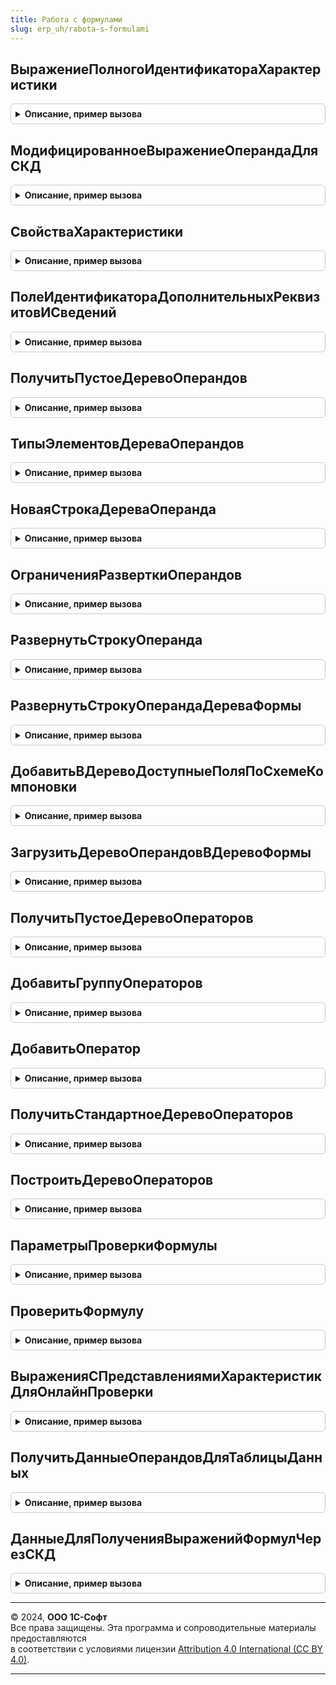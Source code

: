 ```yaml
---
title: Работа с формулами
slug: erp_uh/rabota-s-formulami
---
```



## ВыражениеПолногоИдентификатораХарактеристики
<details style="margin: 1em 0; padding: 0.5em; border: 1px solid #ccc; border-radius: 6px;">

<summary style="font-weight: bold; cursor: pointer;">Описание, пример вызова</summary>

```bsl

// Возвращает выражение получения идентификатора характеристики. Следует обратить внимание, что выражение
// в обычном запросе и в наборе-запросе СКД отличаются.
//
// Параметры:
// 	МетаданныеВидаХарактеристик - ОбъектМетаданных - Объект метаданных характеристик. См. РаботаСФормуламиПовтИсп.СвойстваПоддерживаемыхИсточниковХарактеристик.
// 	ДляСКД - Булево - Флаг получения выражения для текста запроса в СКД.
// Возвращаемое значение:
// 	Строка - Выражение поля идентификатора, включающего скобки и обращение к указанному в СвойстваПоддерживаемыхИсточниковХарактеристик полю.
//
Функция ВыражениеПолногоИдентификатораХарактеристики(МетаданныеВидаХарактеристик, ДляСКД = Ложь) Экспорт
```

Пример вызова
```bsl
Результат = РаботаСФормулами.ВыражениеПолногоИдентификатораХарактеристики(МетаданныеВидаХарактеристик, ДляСКД);
```
</details>

## МодифицированноеВыражениеОперандаДляСКД
<details style="margin: 1em 0; padding: 0.5em; border: 1px solid #ccc; border-radius: 6px;">

<summary style="font-weight: bold; cursor: pointer;">Описание, пример вызова</summary>

```bsl

// Возвращает модифицированное выражение операнда для СКД с наборами данных - запросами, в которых переопределено
// получение характеристик.
//
// Параметры:
// 	ИсходноеВыражение - Строка - Выражение операнда. Например, "Номенклатура.{ДР.Характеристика1}.Контрагент"
// Возвращаемое значение:
// 	Строка - модифицированное выражение. Например, "Номенклатура.[[ДР.Характеристика1]]].Контрагент".
Функция МодифицированноеВыражениеОперандаДляСКД(ИсходноеВыражение) Экспорт
```

Пример вызова
```bsl
Результат = РаботаСФормулами.МодифицированноеВыражениеОперандаДляСКД(ИсходноеВыражение) 
```
</details>

## СвойстваХарактеристики
<details style="margin: 1em 0; padding: 0.5em; border: 1px solid #ccc; border-radius: 6px;">

<summary style="font-weight: bold; cursor: pointer;">Описание, пример вызова</summary>

```bsl


// Возвращает свойства характеристики по ее выражению на языке формул
//
// Параметры:
// 	ВыражениеХарактеристики - Строка - Например, "{ДР.ОсновнойПоставщик}".
// Возвращаемое значение:
// 	Структура - Описание:
// * Метаданные - ОбъектМетаданныхПланВидовХарактеристик, ОбъектМетаданныхСправочник - Метаданные источника характеристик.
// 				Например, Метаданные.ПланыВидовХарактеристик.ДополнительныеРеквизитыИСведения
// 				или Метаданные.Справочники.ВидыКонтактнойИнформации.
// * Идентификатор - Строка - Идентификатор характеристики, указанный в соответствующем реквизите, хранимом в таблице характеристик.
// * Префикс - Строка - Префикс вида характеристик. Например "ДР." - Для дополнительных реквизитов и сведений.
Функция СвойстваХарактеристики(ВыражениеХарактеристики) Экспорт
```

Пример вызова
```bsl
Результат = РаботаСФормулами.СвойстваХарактеристики(ВыражениеХарактеристики) 
```
</details>

## ПолеИдентификатораДополнительныхРеквизитовИСведений
<details style="margin: 1em 0; padding: 0.5em; border: 1px solid #ccc; border-radius: 6px;">

<summary style="font-weight: bold; cursor: pointer;">Описание, пример вызова</summary>

```bsl

// Возвращает имя поля идентификатора для формул дополнительных реквизитов и сведений.
//
// Возвращаемое значение:
// 	Строка - Имя поля "ИдентификаторДляФормул"
Функция ПолеИдентификатораДополнительныхРеквизитовИСведений() Экспорт
```

Пример вызова
```bsl
Результат = РаботаСФормулами.ПолеИдентификатораДополнительныхРеквизитовИСведений() 
```
</details>

## ПолучитьПустоеДеревоОперандов
<details style="margin: 1em 0; padding: 0.5em; border: 1px solid #ccc; border-radius: 6px;">

<summary style="font-weight: bold; cursor: pointer;">Описание, пример вызова</summary>

```bsl

// Формирует дерево значений с колонками Идентификатор, Представление.
//
// Возвращаемое значение:
//  ДеревоЗначений - Пустое дерево операндов с колонками:
//    *Идентификатор - Строка - Идентификатор операнда.
//    *Представление - Строка - Представление операнда.
//    *ТипЭлементаДерева - Строка - См. РаботаСФормулами.ТипыЭлементовДереваОперандов
//    *РазрешаетсяВыборОперанда - Булево - Если истина, то строку дерева операнда можно будет выбирать в формулу.
//    		Например, не имеет смысла выбор групп операндов.
//    *ВключаетсяВИдентификатор - Булево - Признак включения идентификатора текущей строки в состав идентификатора нижерасположенной строки.
//    		Например, если группа операндов идентифицирует путь к данным, то она должна включаться в идентификатор.
//    		Если группа операндов используется только для логической компоновки операндов, то она не должна включаться в идентификатор.
//    *ТипЗначения              - ОписаниеТипов - Описание типов операнда. Разрешается не указывать тип только для групп операндов.
//    		В остальных случаях заполнение обязательно.
//    *РазворачиватьДоРеквизитов - Булево - Признак необходимости рекурсивно разворачивать ссылочный операнд до реквизитов.
//    *Значение - Число - Значение операнда. Может использоваться, например, для интерактивного расчета значения по формуле.
//    *СодержитЗначение - Булево - Флаг, что строка операнда содержит значение.
//    *ПометкаУдаления  - Булево - Заполняется, если операнд представляет из себя ссылку на объект (например, тип цен).
//    		Если элемент помечен на удаление, то при выборе будет выведено дополнительное оповещение.
//
Функция ПолучитьПустоеДеревоОперандов() Экспорт
```

Пример вызова
```bsl
Результат = РаботаСФормулами.ПолучитьПустоеДеревоОперандов() 
```
</details>

## ТипыЭлементовДереваОперандов
<details style="margin: 1em 0; padding: 0.5em; border: 1px solid #ccc; border-radius: 6px;">

<summary style="font-weight: bold; cursor: pointer;">Описание, пример вызова</summary>

```bsl

// Типы элементов дерева операндов. Тип элемента влияет на картинку строки в дереве, а также может влиять на поведение.
// Реализация в виде структуры позволяет использовать ее в коде как перечисление.
//
// Возвращаемое значение:
// 	Структура - Описание:
// * Операнд - Строка - Обычный операнд не относящийся к метаданным. Например, вид цен. Значение по умолчанию.
// * Группа - Строка - Группа операндов или реквизитов или параметров. Картинка как папка.
// * ГруппаСтрокВерхнегоУровня - Строка - Группа операндов или реквизитов. Картинка как три реквизита.
// * Реквизит - Строка - Реквизит метаданных. Например, реквизит вид номенклатуры.
// * ДополнительныйРеквизит - Строка - Дополнительный реквизит. Отличается от дополнительного сведения только картинкой (и местом хранения значения).
// * ДополнительноеСведение - Строка - Дополнительное сведение.
// * ВидКонтактнойИнформации_Адрес - Строка - Вид контактной информации с типом "адрес".
// * ВидКонтактнойИнформации_Телефон - Строка - Вид контактной информации с типом "телефон".
// * ВидКонтактнойИнформации_АдресЭлектроннойПочты - Строка - Вид контактной информации с типом "адрес электронной почты".
// * ВидКонтактнойИнформации_Skype - Строка - Вид контактной информации с типом "skype".
// * ВидКонтактнойИнформации_ВебСтраница - Строка - Вид контактной информации с типом "веб страница".
// * ВидКонтактнойИнформации_Факс - Строка - Вид контактной информации с типом "факс".
// * ВидКонтактнойИнформации_Другое - Строка - Вид контактной информации с типом "другое".
// * ВидКонтактнойИнформации_НесколькоВидовКонтактнойИнформации - Строка - Идентификатор по указанному идентификатору существует несколько
// 		элементов справочника виды контактной информации с разными типами.
// * ПрочаяХарактеристика - Строка - Другой вид характеристик, не являющийся доп.реквизитами и сведениями или контактной информацией.
//
Функция ТипыЭлементовДереваОперандов() Экспорт
```

Пример вызова
```bsl
Результат = РаботаСФормулами.ТипыЭлементовДереваОперандов() 
```
</details>

## НоваяСтрокаДереваОперанда
<details style="margin: 1em 0; padding: 0.5em; border: 1px solid #ccc; border-radius: 6px;">

<summary style="font-weight: bold; cursor: pointer;">Описание, пример вызова</summary>

```bsl

// Добавляет в указанное место подчиненную строку дерева и заполняет ее значениями по умолчанию.
//
// Параметры:
// 	МестоДобавления - ДеревоЗначений, СтрокаДереваЗначений, ДанныеФормыДерево, ДанныеФормыЭлементДерева - дерево,
// 			полученное методом ПолучитьПустоеДеревоОперандов или дерево на форме или строки дерева.
// Возвращаемое значение:
// 	- СтрокаДереваЗначений - Строка, добавленная в дерево значений.
// 	- ДанныеФормыЭлементДерева - Строка, добавленная в дерево на форме.
Функция НоваяСтрокаДереваОперанда(МестоДобавления) Экспорт
```

Пример вызова
```bsl
Результат = РаботаСФормулами.НоваяСтрокаДереваОперанда(МестоДобавления) 
```
</details>

## ОграниченияРазверткиОперандов
<details style="margin: 1em 0; padding: 0.5em; border: 1px solid #ccc; border-radius: 6px;">

<summary style="font-weight: bold; cursor: pointer;">Описание, пример вызова</summary>

```bsl

// Возвращает шаблон параметров дополнительных ограничений развертки операндов.
//
// Возвращаемое значение:
// 	Структура - Описание:
// * РекурсивноРазворачиватьОперандыСхемыКомпоновки - Булево - Значение по умолчанию Истина (разворачиваются). Но можно отключить разворот строк
// 		одним параметром без указания соответствующего параметра для каждой строки дерева операндов.
// * МаксимальныйУровеньРазверткиСтрок - Число - Значение по умолчанию 0 (не контролируется). Контроль максимального уровня строк в дереве при развертке.
// * ВыводитьРеквизиты - Булево - Значение по умолчанию Истина. Флаг необходимости выводить обычные реквизиты при развертке.
// * ВыводитьХарактеристики - Булево - Значение по умолчанию Истина. Флаг необходимости выводить характеристики (доп.реквизиты и сведения, а также контактную информацию).
// * НаборыДополнительныхРеквизитов - Массив из СправочникСсылка.НаборыДополнительныхРеквизитовИСведений - Если массив пустой, то дополнительный отбор для доп.реквизитов
// 		и сведений по наборам не накладывается. Действует только отбор, описанный в метаданных (кнопка "Характеристики") для объектов
// 		из типа значения разворачиваемой строки.
// 		Если массив не пустой, то в дополнению к отбору из метаданных накладывается отбор на вхождение доп.реквизитов и сведений
// 		в указанные наборы.
// * ВыводимыеРеквизиты - Строка - Значение по умолчанию "" (вывод реквизитов не ограничивается). Возможность ограничить выводимые реквизиты списком, перечисленным через запятую.
// 		Если значение заполнено, то при выводе реквизита будет выполняться проверка на вхождение в этот список.
// * НеВыводимыеРеквизиты - Строка - Значение по умолчанию "" (вывод реквизитов не ограничивается). Возможность ограничить выводимые реквизиты списком, перечисленным через запятую.
// 		Если значение заполнено, то при выводе реквизита будет выполняться проверка на НЕ вхождение в этот список.
//
Функция ОграниченияРазверткиОперандов() Экспорт
```

Пример вызова
```bsl
Результат = РаботаСФормулами.ОграниченияРазверткиОперандов() 
```
</details>

## РазвернутьСтрокуОперанда
<details style="margin: 1em 0; padding: 0.5em; border: 1px solid #ccc; border-radius: 6px;">

<summary style="font-weight: bold; cursor: pointer;">Описание, пример вызова</summary>

```bsl

// Разворачиваем строку дерева операндов на один уровень по ее типу значения (добавляются подчиненные строки - реквизиты и характеристики).
//
// Параметры:
// 	СтрокаДерева - СтрокаДереваЗначений - разворачиваемая строка дерева:
// 	 *Идентификатор - Строка - Для всех типов значений. Идентификатор строки.
// 	 *Представление - Строка - Для всех типов значений. Представление строки.
// 	 *ТипЭлементаДерева - Строка - Для всех типов значений. см. РаботаСФормулами.ТипыЭлементовДереваОперандов.
// 	 *РазрешаетсяВыборОперанда - Булево - Для всех типов значений. Флаг возможности выбора строки операнда.
// 	 *ВключаетсяВИдентификатор - Булево - Для всех типов значений. Флаг включения текущего операнда в нижеследующие.
// 	СтрокаДерева - ДанныеФормыЭлементДерева - разворачиваемая строка дерева.
// 	 *Идентификатор - Строка - Для всех типов значений. Идентификатор строки.
// 	 *Представление - Строка - Для всех типов значений. Представление строки.
// 	 *ТипЭлементаДерева - Строка - Для всех типов значений. см. РаботаСФормулами.ТипыЭлементовДереваОперандов.
// 	 *РазрешаетсяВыборОперанда - Булево - Для всех типов значений. Флаг возможности выбора строки операнда.
// 	 *ВключаетсяВИдентификатор - Булево - Для всех типов значений. Флаг включения текущего операнда в нижеследующие.
// 	ОграниченияРазвертки - Неопределено - Значения развертки по умолчанию.
// 	ОграниченияРазвертки - см. РаботаСФормулами.ОграниченияРазверткиОперандов.
//
Процедура РазвернутьСтрокуОперанда(СтрокаДерева, ОграниченияРазвертки = Неопределено) Экспорт
```

Пример вызова
```bsl
РаботаСФормулами.РазвернутьСтрокуОперанда(СтрокаДерева, ОграниченияРазвертки);
```
</details>

## РазвернутьСтрокуОперандаДереваФормы
<details style="margin: 1em 0; padding: 0.5em; border: 1px solid #ccc; border-radius: 6px;">

<summary style="font-weight: bold; cursor: pointer;">Описание, пример вызова</summary>

```bsl

// Разворачиваем строку дерева операндов на один уровень по ее типу значения (добавляются подчиненные строки - реквизиты и характеристики).
// Вызывается из формы с деревом операндов при событии развертки строки дерева. Поиск строки по ее идентификатору и удаление подчиненной служебной строки.
//
// Параметры:
// 	ДеревоОперандовФормы - ДанныеФормыДерево - Дерево операндов на форме.
// 	ИдентификаторТекущейСтрокиДереваОперандов - Число - Идентификатор строки дерева формы.
// 	МаксимальныйУровеньРазверткиСтрок - Число - Значение по умолчанию 0 (не контролируется). Контроль максимального уровня строк в дереве при развертке.
//
Процедура РазвернутьСтрокуОперандаДереваФормы(ДеревоОперандовФормы, ИдентификаторТекущейСтрокиДереваОперандов, МаксимальныйУровеньРазверткиСтрок = 0) Экспорт
```

Пример вызова
```bsl
РаботаСФормулами.РазвернутьСтрокуОперандаДереваФормы(ДеревоОперандовФормы, ИдентификаторТекущейСтрокиДереваОперандов, МаксимальныйУровеньРазверткиСтрок);
```
</details>

## ДобавитьВДеревоДоступныеПоляПоСхемеКомпоновки
<details style="margin: 1em 0; padding: 0.5em; border: 1px solid #ccc; border-radius: 6px;">

<summary style="font-weight: bold; cursor: pointer;">Описание, пример вызова</summary>

```bsl


// Добавляет в указанное место дерева операндов первый уровень полей по схеме компоновки данных.
//
// Параметры:
// 	МестоДобавления - ДеревоЗначений, СтрокаДереваЗначений - Строки добавляются непосредственно в дерево операндов
// 				или в указанную строку дерева операндов.
// 	СхемаКомпоновки - СхемаКомпоновкиДанных - Произвольная схема компоновки, поля выборки которой необходимо добавить
// 				в указанное место.
// 	ОграниченияРазвертки - Неопределено, Структура - см. РаботаСФормулами.ОграниченияРазверткиОперандов.
//
Процедура ДобавитьВДеревоДоступныеПоляПоСхемеКомпоновки(МестоДобавления, СхемаКомпоновки, ОграниченияРазвертки = Неопределено) Экспорт
```

Пример вызова
```bsl
РаботаСФормулами.ДобавитьВДеревоДоступныеПоляПоСхемеКомпоновки(МестоДобавления, СхемаКомпоновки, ОграниченияРазвертки);
```
</details>

## ЗагрузитьДеревоОперандовВДеревоФормы
<details style="margin: 1em 0; padding: 0.5em; border: 1px solid #ccc; border-radius: 6px;">

<summary style="font-weight: bold; cursor: pointer;">Описание, пример вызова</summary>

```bsl

// Загружает в дерево на форме инициализированное разработчиком дерево значений,
// также заполняет соответствие значений операндов, если соответствующий параметр передан.
//
// Параметры:
// 	ДеревоФормы - ДанныеФормыДерево - Дерево на форме, в которое загружается инициализированное разработчиком дерево значений.
// 				Имеет служебные колонки, которых нет в ДеревоОперандов, они заполняются в данном методе.
// 	ДеревоОперандов - ДеревоЗначений - Инициализированное разработчиком дерево значений. См. ПолучитьПустоеДеревоОперандов.
// 	МассивРазрешенныхОперандов - Неопределено, Массив - имена разрешенных операндов для проверки корректности формулы.
// 	ЗначенияОперандов - Неопределено - Значение по умолчанию. Соответствие операндов и их значений не заполняется.
// 				Соответствие - Соответствие операндов и их значений:
// 					* Ключ - Строка - Идентификатор операнда.
// 					* Значение - Число - значение операнда.
Процедура ЗагрузитьДеревоОперандовВДеревоФормы(ДеревоФормы, ДеревоОперандов, МассивРазрешенныхОперандов = Неопределено, Экспорт
```

Пример вызова
```bsl
РаботаСФормулами.ЗагрузитьДеревоОперандовВДеревоФормы(ДеревоФормы, ДеревоОперандов, МассивРазрешенныхОперандов, );
```
</details>

## ПолучитьПустоеДеревоОператоров
<details style="margin: 1em 0; padding: 0.5em; border: 1px solid #ccc; border-radius: 6px;">

<summary style="font-weight: bold; cursor: pointer;">Описание, пример вызова</summary>

```bsl

// Формирует дерево значений с колонками Наименование, Оператор, Сдвиг.
//
// Возвращаемое значение:
//  ДеревоЗначений - Пустое дерево операторов с колонками:
//  * Наименование - Строка - Наименование оператора.
//  * Оператор - Строка - Оператор.
//  * Сдвиг - Число - Сдвиг оператора.
//
Функция ПолучитьПустоеДеревоОператоров() Экспорт
```

Пример вызова
```bsl
Результат = РаботаСФормулами.ПолучитьПустоеДеревоОператоров() 
```
</details>

## ДобавитьГруппуОператоров
<details style="margin: 1em 0; padding: 0.5em; border: 1px solid #ccc; border-radius: 6px;">

<summary style="font-weight: bold; cursor: pointer;">Описание, пример вызова</summary>

```bsl

// Добавляет в дерево операторов группу операторов с переданным наименованием.
//
// Параметры:
//  Дерево - ДеревоЗначений - Дерево операторов. см. функцию ПолучитьПустоеДеревоОператоров().
//  Идентификатор - Строка - Идентификатор оператора на встроенном языке.
//  Представление - Строка - Наименование группы дерева операторов на языке пользователя.
//
// Возвращаемое значение:
//  СтрокаДереваЗначений - Добавленная группа операторов.
//
Функция ДобавитьГруппуОператоров(Дерево, Идентификатор, Представление) Экспорт
```

Пример вызова
```bsl
Результат = РаботаСФормулами.ДобавитьГруппуОператоров(Дерево, Идентификатор, Представление) 
```
</details>

## ДобавитьОператор
<details style="margin: 1em 0; padding: 0.5em; border: 1px solid #ccc; border-radius: 6px;">

<summary style="font-weight: bold; cursor: pointer;">Описание, пример вызова</summary>

```bsl

// Добавляет в дерево операторов группу операторов с переданным наименованием.
//
// Параметры:
//  МестоДобавления - ДеревоЗначений, СтрокаДереваЗначений - Дерево операторов или группа операторов, в которую необходимо добавить оператор.
//  Идентификатор - Строка - Идентификатор оператора на встроенном языке.
//  КонструкцияДляВставки - Строка - Текст, добавляемый в формулу при выборе, идентификатор со скобками и параметрами.
//  Представление - Строка - Представление оператора на языке пользователя.
//  Пояснение - Строка - Опциональное пояснение для пользователя, что выполняет оператор.
//  Сдвиг - Число - необходим для определения позиции курсора.
//
// Возвращаемое значение:
//  СтрокаДереваЗначений - Добавленный оператор.
//
Функция ДобавитьОператор(МестоДобавления, Идентификатор, КонструкцияДляВставки, Представление, Пояснение = "", Сдвиг = 0) Экспорт
```

Пример вызова
```bsl
Результат = РаботаСФормулами.ДобавитьОператор(МестоДобавления, Идентификатор, КонструкцияДляВставки, Представление, Пояснение, Сдвиг);
```
</details>

## ПолучитьСтандартноеДеревоОператоров
<details style="margin: 1em 0; padding: 0.5em; border: 1px solid #ccc; border-radius: 6px;">

<summary style="font-weight: bold; cursor: pointer;">Описание, пример вызова</summary>

```bsl

// Формирует дерево со стандартными операторами "+", "-", "*", "/"
//
// Возвращаемое значение:
//  ДеревоЗначений - дерево операторов. см. функцию ПолучитьПустоеДеревоОператоров().
//
Функция ПолучитьСтандартноеДеревоОператоров() Экспорт
```

Пример вызова
```bsl
Результат = РаботаСФормулами.ПолучитьСтандартноеДеревоОператоров() 
```
</details>

## ПостроитьДеревоОператоров
<details style="margin: 1em 0; padding: 0.5em; border: 1px solid #ccc; border-radius: 6px;">

<summary style="font-weight: bold; cursor: pointer;">Описание, пример вызова</summary>

```bsl

// Заполняет дерево операторов для конструктора формул.
//
// Параметры:
//  Параметры - Структура - содержит виды операторов, которые необходимо добавить в дерево.
//  УникальныйИдентификатор - УникальныйИдентификатор - уникальный идентификатор формы, в которой выполняется действия,
//  		необходим для корректного помещения во временное хранилище.
//
// Возвращаемое значение:
//  Строка - Адрес во временном хранилище.
//
Функция ПостроитьДеревоОператоров(Параметры, УникальныйИдентификатор) Экспорт
```

Пример вызова
```bsl
Результат = РаботаСФормулами.ПостроитьДеревоОператоров(Параметры, УникальныйИдентификатор) 
```
</details>

## ПараметрыПроверкиФормулы
<details style="margin: 1em 0; padding: 0.5em; border: 1px solid #ccc; border-radius: 6px;">

<summary style="font-weight: bold; cursor: pointer;">Описание, пример вызова</summary>

```bsl

// Возвращает шаблон параметров проверки формулы.
//
// Возвращаемое значение:
// 	Структура - Описание:
// * ФункцииОбщегоМодуля - Массив из см. РаботаСФормуламиКлиентСервер.ОписаниеФункцииОбщегоМодуля - Описание добавленных функций.
// * ФормулаДляВычисленияВЗапросе - Булево - Признак исполнения функции в качестве выражения текста запроса.
// * Поле - Строка - Путь к реквизиту формы, для которого было выведено сообщение, или к данным объекта.
// * ПутьКДанным - Строка - Содержит путь в форме, которая будет отображать сообщение, до объекта, связанного с этим сообщением.
// * СообщениеОбОшибке - Строка - Значение по умолчанию "". Если сообщение заполнено, то при наличии ошибки будет выводится указанное сообщение.
// * НеВыводитьСообщения - Булево - Флаг, позволяющий отключить вывод сообщений об ошибках.
//
Функция ПараметрыПроверкиФормулы() Экспорт
```

Пример вызова
```bsl
Результат = РаботаСФормулами.ПараметрыПроверкиФормулы() 
```
</details>

## ПроверитьФормулу
<details style="margin: 1em 0; padding: 0.5em; border: 1px solid #ccc; border-radius: 6px;">

<summary style="font-weight: bold; cursor: pointer;">Описание, пример вызова</summary>

```bsl

// Осуществляет проверку корректности формулы
//
// Параметры:
//   Формула - Строка - текст формулы.
//   Операнды - Массив из Строка - операнды формулы.
//   ТипРезультата - ОписаниеТипов - ожидаемый тип результата вычисления.
//   ПараметрыПроверки - см. ПараметрыПроверкиФормулы
//
// Возвращаемое значение:
//  Булево - Ложь, если есть ошибки, иначе Истина.
//
Функция ПроверитьФормулу(Формула, Операнды, ТипРезультата, ПараметрыПроверки = Неопределено) Экспорт
```

Пример вызова
```bsl
Результат = РаботаСФормулами.ПроверитьФормулу(Формула, Операнды, ТипРезультата, ПараметрыПроверки);
```
</details>

## ВыраженияСПредставлениямиХарактеристикДляОнлайнПроверки
<details style="margin: 1em 0; padding: 0.5em; border: 1px solid #ccc; border-radius: 6px;">

<summary style="font-weight: bold; cursor: pointer;">Описание, пример вызова</summary>

```bsl

// Возвращает соответствие выражение с идентификаторами - выражение с представлениями.
// Используется для онлайн проверки корректности выражений СКД из форм подбора аналитики и субконто.
// В случае указания контактной информации, для идентификатора которой подходят несколько представлений, вернет
// не сложное выражение через конструкцию ВЫБОР КОГДА, а первое подходящее представление контактной информации
// (для корректного отображения в поле на форме).
// Для онлайн проверки выражений в выражения следует подставлять представления характеристик.
// Использование переопределения имен характеристик для онлайн проверки не используется из-за высоких накладных расходов
// при инициализации компоновщика.
//
// Параметры:
// 	ВыраженияСИдентификаторами - Массив из Строка - выражение операнда в терминах идентификаторов. Например, Номенклатура.{ДР.Экспедитор}.ГоловнойКонтрагент.{КИ.Телефон}
// 	СхемаКомпоновки - Неопределено, СхемаКомпоновкиДанных - Схемы компоновки по которой проверяется существование полей операндов.
// 				Если схема компоновки не задана парсинг выражений не возможен.
//
// Возвращаемое значение:
// 	Соответствие из КлючИЗначение - соответствие выражений в терминах идентификаторов и выражения с использованием представления:
// 	 *Ключ - Строка - выражение с идентификаторами. Например, Номенклатура.{ДР.Экспедитор}.ГоловнойКонтрагент.{КИ.Телефон}.
// 	 *Значение - Строка - выражение с представлениями характеристик. Например, Номенклатура.[Главный экспедитор].ГоловнойКонтрагент.Телефон.
//
Функция ВыраженияСПредставлениямиХарактеристикДляОнлайнПроверки(ВыраженияСИдентификаторами, СхемаКомпоновки = Неопределено) Экспорт
```

Пример вызова
```bsl
Результат = РаботаСФормулами.ВыраженияСПредставлениямиХарактеристикДляОнлайнПроверки(ВыраженияСИдентификаторами, СхемаКомпоновки);
```
</details>

## ПолучитьДанныеОперандовДляТаблицыДанных
<details style="margin: 1em 0; padding: 0.5em; border: 1px solid #ccc; border-radius: 6px;">

<summary style="font-weight: bold; cursor: pointer;">Описание, пример вызова</summary>

```bsl

// Вычисляет значения выражений операндов для таблицы значений. Возвращает таблицу данных с добавленными колонками результатов вычислений.
// Колонки таблицы данных должны быть типизированы.
//
// Параметры:
// 	ТаблицаДанных - ТаблицаЗначений - Таблица данных, содержащая произвольное количество типизированных колонок.
// 	ВыраженияВычисления - Соответствие - Выражение (операнд) вычисления и имя колонки результата. В зависимости
// 				от контекста выполнения формулы указываются все выражения (операнды), которые можно вычислить
// 				по данным таблицы данных:
// 	 * Ключ - Строка - Выражение вычисления в формате операнда формулы.
// 	 			Например, "Номенклатура.{ДР.Экспедитор}.ГоловнойКонтрагент.{КИ.Телефон}".
// 	 			Если выражение вычисления начинается с определенной колонки, например "Номенклатура", то данная колонка
// 	 			должна быть в таблице данных.
// 	 * Значение - Строка - Имя колонки, в которую будет помещен результат вычисления выражения.
// 	ИменаКолонокХарактеристик - Неопределено, Соответствие - если выражение вычисления начинается с характеристики,
// 				то необходимо указать имя колонки, в которой содержится соответствующие значения характеристик.
// 				Например, при вычислении наименования новой не записанной в базу номенклатуры,
// 				значения операндов могут рассчитываться из заполненных в карточке товара дополнительных реквизитов:
// 		* Ключ - Строка - Часть операнда, выражение характеристики в формате формул. Например "{ДР.ОсновнаяНоменклатураСписания}".
// 		* Значение - Строка - Имя колонки в таблице источников вычисления.
// 	ВыполнятьПроверкуВыражений - Булево - Флаг, указывающий, нужно ли проводить полную проверку выражений.
// 				Если полная проверка всего выражения не проводится, то это может сэкономить время на парсинге выражений
// 				(предполагается, что выражения указаны корректно), что может быть критично для механизмов, используемых
// 				в транзакции. Если полная проверка всего выражения не проводится, то выражения парсятся только для
// 				получения типов, для которых указана характеристика или для получения представления характеристики.
// 				Если полная проверка всего выражения проводится, то все выражение проверяется на корректность
// 				не зависимо от наличия в нем характеристик.
//
// Возвращаемое значение:
// 	Структура - структура со свойствами:
// * ТаблицаРезультатов - ТаблицаЗначений - Таблица, содержащая колонки таблицы источников вычислений и колонки результатов вычислений:
// 	 ** ИндексСтроки - Число - колонка индекса строки. Если она отсутствует в таблице источников, то будет добавлена.
// * ЕстьОшибки - Булево - Флаг наличия ошибок при преобразовании выражений.
// * СообщенияОшибокПреобразования - Соответствие - Сообщения ошибок преобразования, при их наличии:
//    ** Ключ - Строка - Исходное выражение, для которого зарегистрирована ошибка.
//    ** Значение - Строка - Текст сообщения об ошибке.
//
Функция ПолучитьДанныеОперандовДляТаблицыДанных(ТаблицаДанных, ВыраженияВычисления, ИменаКолонокХарактеристик = Неопределено, Экспорт
```

Пример вызова
```bsl
Результат = РаботаСФормулами.ПолучитьДанныеОперандовДляТаблицыДанных(ТаблицаДанных, ВыраженияВычисления, ИменаКолонокХарактеристик, );
```
</details>

## ДанныеДляПолученияВыраженийФормулЧерезСКД
<details style="margin: 1em 0; padding: 0.5em; border: 1px solid #ccc; border-radius: 6px;">

<summary style="font-weight: bold; cursor: pointer;">Описание, пример вызова</summary>

```bsl

// Возвращает структуру параметров для получения данных через СКД, а также, выполняет корректировку СКД
// (если для получения выражений используются только наборы данных запросы, то по указанным выражениям вычисляются
// все типы данных, для которых указаны характеристики указывается в текстах соответствующих наборов запросов
// текст переопределения получения характеристик на языке расширения запросов (ограниченное количество типов,
// т.к. указание переопределения характеристик для всех возможных типов не оптимально).
// В случае, если для вычисления выражений используются наборы объекты, то выражения преобразуются с использованием
// представлений характеристик на языке текущего пользователя.
//
// Параметры:
// 	СхемаКомпоновки - СхемаКомпоновкиДанных - Схема компоновки, используемая для получения данных.
// 	ИсходныеВыражения - Массив из Строка - Массив исходных выражений в формате написания формул.
// 				Например, "Номенклатура.{ДР.ОсновнойПоставщикТовара}.{КИ.Телефон}".
// 	ВыполнятьПроверкуВыражений - Булево - Флаг, указывающий, нужно ли проводить полную проверку выражений.
// 				Если полная проверка всего выражения не проводится, то это может сэкономить время на парсинге выражений
// 				(предполагается, что выражения указаны корректно), что может быть критично для механизмов, используемых
// 				в транзакции. Если полная проверка всего выражения не проводится, то выражения парсятся только для
// 				получения типов, для которых указана характеристика или для получения представления характеристики.
// 				Если полная проверка всего выражения проводится, то все выражение проверяется на корректность
// 				не зависимо от наличия в нем характеристик.
// 	ИспользоватьТолькоПредставленияХарактеристик - Булево - Настройка позволяет принудительно включить преобразование
// 				характеристик к представлению на языке текущего пользователя. Бывает полезна для механизм, где критична
// 				производительность механизма получения данных (например, выполнение в транзакции), т.к. парсинг
// 				выражения с целью получения типов данных занимает время. Если Истина будет выполнена замена характеристик
// 				на представления не зависимо от того, какие наборы данных используются в схеме компоновки.
// Возвращаемое значение:
// 	Структура - Описание:
// * ПреобразованныеВыражения - Соответствие - Результат преобразования выражений.
// 		*Ключ - Строка - Исходное выражение.
// 		*Значение - Строка - Результат преобразования для СКД. В случае, если для вычисления выражений
// 			используются только наборы запросы, то, например, "Номенклатура.[[ДР.ОсновнойПоставщикТовара]]].[[КИ.Телефон]]]".
// 			Если для вычисления выражений используются также наборы объекты, то выражение преобразуется с использованием
// 			представлений. Например, "Номенклатура.[Основной поставщик товара (Обувь)].Телефон".
// * ЕстьОшибки - Булево - Флаг наличия ошибок при преобразовании выражений.
// * СообщенияОшибокПреобразования - Соответствие - Сообщения ошибок преобразования, при их наличии:
//    **Ключ - Строка - Исходное выражение, для которого зарегистрирована ошибка.
//    **Значение - Строка - Текст сообщения об ошибке.
// * СхемаКомпоновкиИзменена - Булево - Флаг, указывающий, что схема компоновки изменена (в наборы данных запросы
//   			добавлено переопределение получения характеристик на языке расширения запросов.
//
Функция ДанныеДляПолученияВыраженийФормулЧерезСКД(СхемаКомпоновки, ИсходныеВыражения, ВыполнятьПроверкуВыражений = Ложь, Экспорт
```

Пример вызова
```bsl
Результат = РаботаСФормулами.ДанныеДляПолученияВыраженийФормулЧерезСКД(СхемаКомпоновки, ИсходныеВыражения, ВыполнятьПроверкуВыражений, );
```
</details>

---

© 2024, **ООО 1С-Софт**  
Все права защищены. Эта программа и сопроводительные материалы предоставляются  
в соответствии с условиями лицензии [Attribution 4.0 International (CC BY 4.0)](https://creativecommons.org/licenses/by/4.0/legalcode).

---
